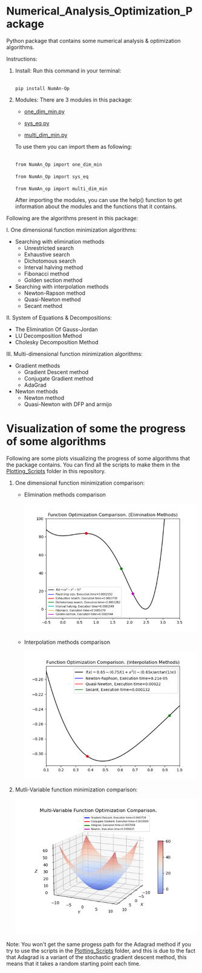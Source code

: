 # Numerical_Analysis_Optimization_Package
Python package that contains some numerical analysis & optimization algorithms.

Instructions:
1. Install:
   Run this command in your terminal:
   
   ```
   
   pip install NumAn-Op
   
   ```
 
2. Modules:
   There are 3 modules in this package: 
   
      - [one_dim_min.py](https://github.com/FILALIHicham/Numerical_Analysis_Optimization_Package/blob/main/NumAn_Op/one_dim_min.py) 
      
      - [sys_eq.py](https://github.com/FILALIHicham/Numerical_Analysis_Optimization_Package/blob/main/NumAn_Op/sys_eq.py)
      
      - [multi_dim_min.py](https://github.com/FILALIHicham/Numerical_Analysis_Optimization_Package/blob/main/NumAn_Op/multi_dim_min.py)
      
   To use them you can import them as following:
   
   ```
   
   from NumAn_Op import one_dim_min
   
   from NumAn_Op import sys_eq
   
   from NumAn_op import multi_dim_min
   
   ```
   
   After importing the modules, you can use the help() function to get information about the modules and the functions that it contains.

Following are the algorithms present in this package:

I. One dimensional function minimization algorithms:
   - Searching with elimination methods
     - Unrestricted search
     - Exhaustive search
     - Dichotomous search
     - Interval halving method
     - Fibonacci method
     - Golden section method
   - Searching with interpolation methods
     - Newton-Rapson method
     - Quasi-Newton method
     - Secant method  

II. System of Equations & Decompositions:
  - The Elimination Of Gauss-Jordan
  - LU Decomposition Method
  - Cholesky Decomposition Method
  
III. Multi-dimensional function minimization algorithms:
  - Gradient methods
    - Gradient Descent method
    - Conjugate Gradient method
    - AdaGrad
  - Newton methods
    - Newton method
    - Quasi-Newton with DFP and armijo

# Visualization of some the progress of some algorithms
Following are some plots visualizing the progress of some algorithms that the package contains. You can find all the scripts to make them in the [Plotting_Scripts](https://github.com/FILALIHicham/Numerical_Analysis_Optimization_Package/tree/main/Plotting_Scripts) folder in this repository.

1. One dimensional function minimization comparison:
   - Elimination methods comparison
   

      ![Function Optimization Comparison. (Elimination Methods)](https://github.com/FILALIHicham/Numerical_Analysis_Optimization_Package/blob/main/Elimination_Methods_Comparison.gif)
      
      
      
   - Interpolation methods comparison
   

      ![Function Optimization Comparison. (Interpolation Methods)](https://github.com/FILALIHicham/Numerical_Analysis_Optimization_Package/blob/main/Interpolation_Methods_Comparison.gif)
      
      
2. Mutli-Variable function minimization comparison:


      ![Multi-dimensional function minimization algorithms comparison](https://github.com/FILALIHicham/Numerical_Analysis_Optimization_Package/blob/main/3D_Comparison.gif)
      
Note: You won't get the same progess path for the Adagrad method if you try to use the scripts in the [Plotting_Scripts](https://github.com/FILALIHicham/Numerical_Analysis_Optimization_Package/tree/main/Plotting_Scripts) folder, and this is due to the fact that Adagrad is a variant of the stochastic gradient descent method, this means that it takes a random starting point each time.


